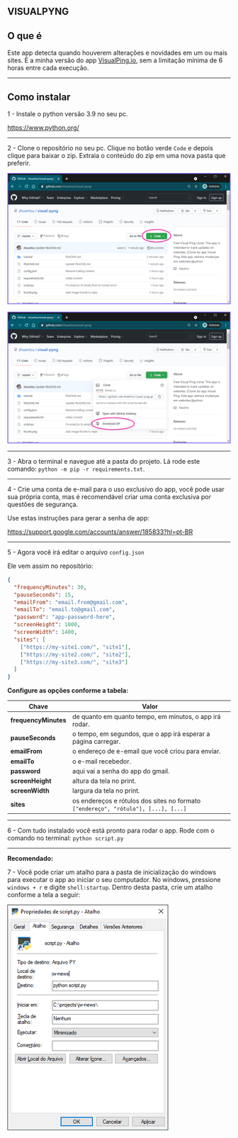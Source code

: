 ## VISUALPYNG

## O que é

Este app detecta quando houverem alterações e novidades em um ou mais sites.
É a minha versão do app [VisualPing.io](https://visualping.io/ "VisualPing.io"), sem a limitação mínima de 6 horas entre cada execução.

------------

## Como instalar

1 - Instale o python versão 3.9 no seu pc.

https://www.python.org/

------------

2 - Clone o repositório no seu pc. Clique no botão verde `Code` e depois clique para baixar o zip. Extraia o conteúdo do zip em uma nova pasta que preferir.

![Clone](tutorial/001.png "Clone")

![Download](tutorial/002.png "Download")

------------

3 - Abra o terminal e navegue até a pasta do projeto. Lá rode este comando:
`python -m pip -r requirements.txt`.

------------

4 - Crie uma conta de e-mail para o uso exclusivo do app, você pode usar sua própria conta, mas é recomendável criar uma conta exclusiva por questões de segurança.

Use estas instruções para gerar a senha de app:

https://support.google.com/accounts/answer/185833?hl=pt-BR

------------

5 - Agora você irá editar o arquivo `config.json`

Ele vem assim no repositório:

```json
{
  "frequencyMinutes": 30,
  "pauseSeconds": 15,
  "emailFrom": "email.from@gmail.com",
  "emailTo": "email.to@gmail.com",
  "password": "app-password-here",
  "screenHeight": 1000,
  "screenWidth": 1400,
  "sites": [
    ["https://my-site1.com/", "site1"],
    ["https://my-site2.com/", "site2"],
    ["https://my-site3.com/", "site3"]
  ]
}
```

**Configure as opções conforme a tabela:**

|         Chave        |                                        Valor                                       |
|----------------------|------------------------------------------------------------------------------------|
| **frequencyMinutes** | de quanto em quanto tempo, em minutos, o app irá rodar.                            |
| **pauseSeconds**     | o tempo, em segundos,  que o app irá esperar a página carregar.                    |
| **emailFrom**        | o endereço de e-email que você criou para enviar.                                  |
| **emailTo**          | o e-mail recebedor.                                                                |
| **password**         | aqui vai a senha do app do gmail.                                                  |
| **screenHeight**     | altura da tela no print.                                                           |
| **screenWidth**      | largura da tela no print.                                                          |
| **sites**            | os endereços e rótulos dos sites no formato `["endereço", "rótulo"], [...], [...]` |

------------

6 - Com tudo instalado você está pronto para rodar o app. Rode com o comando no terminal:
`python script.py`

------------

**Recomendado:**

7 - Você pode criar um atalho para a pasta de inicialização do windows para executar o app ao iniciar o seu computador. No windows, pressione `windows + r` e digite `shell:startup`. Dentro desta pasta, crie um atalho conforme a tela a seguir:

![Atalho](tutorial/003.png "Atalho")